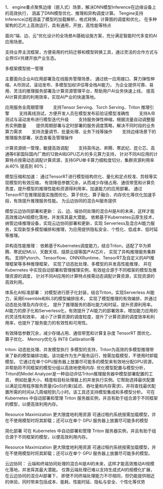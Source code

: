 1、
engine重点聚焦边缘（嵌入式）场景，解决DNN模型Inference在边缘设备上的高效执行，
涵盖了DNN模型优化、推理和异构调度计算。
Tengine支持Inference过程涵盖了模型的加载解析，格式转换，计算图的调度和优化，
在多种架构的芯片上高效运行，具有通用，开放，高性能等特点

面向“端、边、云”优化设计的全场景AI基础设施方案，充分满足智能时代多变的AI应用场景。

支持业界主流框架，方便易用的代码迁移和模型转换工具，通过灵活的合作方式与业界ISV共建开放产业生态。

多框架模型统一管理

主要面向企业AI应用部署及在线服务管理场景，
通过统一应用接口、算力弹性伸缩、A/B测试、滚动发布、多模型加权评估等全栈AI能力，
为企业提供可靠、易用、灵活的推理服务部署及计算资源管理平台，帮助用户AI业务快速上线，
提高AI计算资源的利用效率，实现AI产业的快速落地。

应用服务全周期管理
　　支持Tensor Serving、Torch Serving、Triton 推理引擎
　　支持离线测试，方便开发人员在模型发布前验证模型准确性
　　支持A/B测试与滚动发布进行模型迭代升级
　　支持服务弹性伸缩，根据流量自动调整服务实例数量
　　提供周期部署与定时部署的服务调度策略，解决不同时段的业务算力需求
　　支持流量调节、批量处理、业务下线等操作
　　支持边缘场景下的推理服务部署，状态查看及管理操作

计算资源统一管理，敏捷高效调配
　　支持英伟达、昇腾、寒武纪、昆仑芯、高通等6家国际国内厂商的12款AI和GPU芯片的多元算力支持，
针对不同AI应用的计算特点按需动态调配计算资源，支持GPU单卡算力细粒度切分，集群资源利用率从40% 提高到 80%；

模型压缩和加速：
通过TensorRT进行模型结构优化、量化和定点校准、剪枝等实现模型的有效压缩，
有效降低参数冗余，从而减少存储占用、通信带宽和计算负责度，提升模型的推理性能和资源得利用率，加速能力的应用部署。
通过TensorRT在推理层面实施图优化、算子优化、算子融合、内存优化等优化加速手段，有效提升推理服务性能。
为云边协同的混合AI服务提供

模型云边协同部署和更新：
云、边、端协同处理的混合AI是AI的未来，这样才能高效推动AI规模化落地，并发挥其最大潜能。
依赖基于Kubernetes云原生技术，纳管边缘推理设备，实现云边协同部署和更新，实现
Serverless及混合AI能力服务，实现新型多模型编排和推理，为应用提供隐私安全、个性化、低成本、低时延等推理。

异构高性能推理：
依赖基于Kubernetes调度能力，结合Triton，适配了华为昇腾、寒武纪MLU、天数天垓、燧原云燧等国产AI芯片，
实现了异构推理服务集群构。
支持Pytorch、Tensorflow、ONNXRuntime、TensorRT及自定义的API推理框架等多种推理框架，
实现了动态批处理、多模型的并发高性能推理，
并在 Kubernetes 中实现自动部署和管理推理实例，有效组合源于不同框架的模型及推理资源的调度，
针对不同AI应用的计算特点按需动态调配计算资源，实现资源的高效利用。

体系化AI标准部署：
对模型进行原子化封装，结合Triton，实现Serverless AI能力，采用Ensemble和BLS的模型编排技术，
实现了模型推理的有效编排，并通过动态批处理及内存优化， 提升了推理服务的吞吐能力和时延，提升资源利用率。
AI能力的原子化和Serverless化，有效提升了AI能力的部署效率，增加能力应用的的灵活性和效率，
减小了计算资源的调度粒度，提升了计算资源的调度效率和利用率，也提升了服务能力的有效性和可用性。

有效降低参数冗余，减少存储占用、通信带宽和计算复杂度
TensorRT
图优化、
算子优化、
Memory优化与
INT8 Calibration等

triton:
动态批处理、并发模型执行
多模型的支持，Triton为高效的多模型推理带来了新的模型编排功能。该功能作为生产服务运行，按需加载模型，不使用时卸载模型。
它通过在单个GPU服务器上放置尽可能多的模型来有效地分配GPU资源，并帮助将不同框架的模型分组以高效地使用内存.
优化模型配置与模型分析，Triton的Model Analyzer是一种自动评估Triton推理服务器中模型部署配置的工具，
例如批量大小、精度和目标处理器上的并发执行实例。它帮助选择最优配置以满足应用程序服务质量(QoS)约束(延迟、吞吐量和内存需求)，并将查找最优配置所需的时间从几周缩短到几小时。该工具还支持模型集成和多模型分析。
可在 Kubernetes 中自动部署和管理 Triton 服务器实例，并且有助于组合源于不同框架的模型，以便高效利用内存。

Resource Maximization
更大限度地利用资源
可通过租约系统按需加载模型，并在不使用模型时将其卸载；还可以在单个 GPU 服务器上放置尽可能多的模型

简化部署
可在 Kubernetes 中自动部署和管理 Triton 服务器实例，并且有助于组合源于不同框架的模型，以便高效利用内存。

Resource Maximization
更大限度地利用资源
可通过租约系统按需加载模型，并在不使用模型时将其卸载；还可以在单个 GPU 服务器上放置尽可能多的模型。


云边协同：
云端和终端协同处理的混合AI是AI的未来，这样才能高效推动AI规模化落地，并发挥其最大潜能。
仅靠云端处理已难以支持生成式AI的规模化扩展，在云边协同的混合AI部署下，
即使不同终端处理能力不尽相同，但仍能提供相近的体验，同时带来包括成本、能耗、性能时延、隐私与安全、个性化等优势